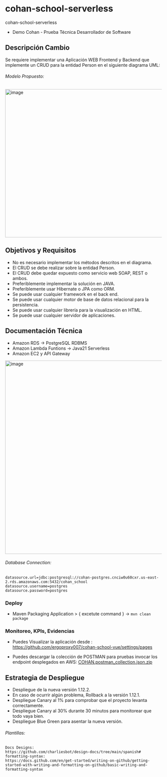 # cohan-school-serverless
cohan-school-serverless

* Demo Cohan - Prueba Técnica Desarrollador de Software

## Descripción Cambio
Se requiere implementar una Aplicación WEB Frontend y Backend que implemente un CRUD para la entidad Person en el siguiente diagrama UML:
###### Modelo Propuesto:
<img width="889" height="477" alt="image" src="https://github.com/user-attachments/assets/e413a14a-94f0-4bde-8fd8-cbfc24946618" />

## Objetivos y Requisitos
* No es necesario implementar los métodos descritos en el diagrama.
* El CRUD se debe realizar sobre la entidad Person.
* El CRUD debe quedar expuesto como servicio web SOAP, REST o ambos.
* Preferiblemente implementar la solución en JAVA.
* Preferiblemente usar Hibernate o JPA como ORM.
* Se puede usar cualquier framework en el back end.
* Se puede usar cualquier motor de base de datos relacional para la persistencia.
* Se puede usar cualquier librería para la visualización en HTML.
* Se puede usar cualquier servidor de aplicaciones.

## Documentación Técnica
* Amazon RDS -> PostgreSQL RDBMS
* Amazon Lambda Funtions -> Java21 Serverless
* Amazon EC2 y API Gateway

<img width="802" height="622" alt="image" src="https://github.com/user-attachments/assets/0737ee04-1584-4ab2-abcb-28d077ef6dcc" />

###### Database Connection:
```
datasource.url=jdbc:postgresql://cohan-postgres.cnciw0u60cxr.us-east-2.rds.amazonaws.com:5432/cohan_school
datasource.username=postgres
datasource.password=postgres
```

### Deploy
* Maven Packaging Application > { excetute command } ->  `mvn clean package`

### Monitoreo, KPIs, Evidencias
* Puedes Visualizar la aplicación desde :
https://github.com/ergoproxy007/cohan-school-vue/settings/pages

* Puedes descargar la colección de POSTMAN para pruebas invocar los endpoint desplegados en AWS:
[COHAN.postman_collection.json.zip](https://github.com/user-attachments/files/23108871/COHAN.postman_collection.json.zip)

## Estrategia de Despliegue
* Despliegue de la nueva versión 1.12.2.
* En caso de ocurrir algún problema, Rollback a la versión 1.12.1.
* Despliegue Canary al 1% para comprobar que el proyecto levanta correctamente.
* Despliegue Canary al 30% durante 30 minutos para monitorear que todo vaya bien.
* Despliegue Blue Green para asentar la nueva versión.

###### Plantillas:
```
Docs Designs:
https://github.com/charliesbot/design-docs/tree/main/spanish#
formatting-syntax:
https://docs.github.com/en/get-started/writing-on-github/getting-started-with-writing-and-formatting-on-github/basic-writing-and-formatting-syntax
```
